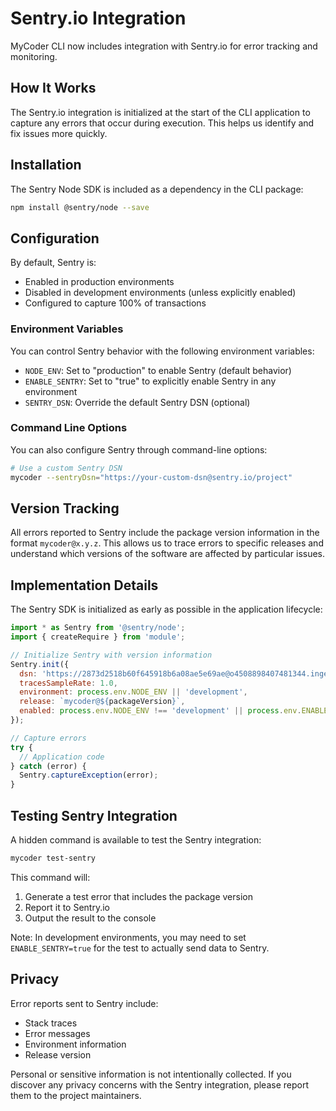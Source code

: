 # Sentry.io Integration

MyCoder CLI now includes integration with Sentry.io for error tracking and monitoring.

## How It Works

The Sentry.io integration is initialized at the start of the CLI application to capture any errors that occur during execution. This helps us identify and fix issues more quickly.

## Installation

The Sentry Node SDK is included as a dependency in the CLI package:

```bash
npm install @sentry/node --save
```

## Configuration

By default, Sentry is:
- Enabled in production environments
- Disabled in development environments (unless explicitly enabled)
- Configured to capture 100% of transactions

### Environment Variables

You can control Sentry behavior with the following environment variables:

- `NODE_ENV`: Set to "production" to enable Sentry (default behavior)
- `ENABLE_SENTRY`: Set to "true" to explicitly enable Sentry in any environment
- `SENTRY_DSN`: Override the default Sentry DSN (optional)

### Command Line Options

You can also configure Sentry through command-line options:

```bash
# Use a custom Sentry DSN
mycoder --sentryDsn="https://your-custom-dsn@sentry.io/project"
```

## Version Tracking

All errors reported to Sentry include the package version information in the format `mycoder@x.y.z`. This allows us to trace errors to specific releases and understand which versions of the software are affected by particular issues.

## Implementation Details

The Sentry SDK is initialized as early as possible in the application lifecycle:

```javascript
import * as Sentry from '@sentry/node';
import { createRequire } from 'module';

// Initialize Sentry with version information
Sentry.init({
  dsn: 'https://2873d2518b60f645918b6a08ae5e69ae@o4508898407481344.ingest.us.sentry.io/4508898476687360',
  tracesSampleRate: 1.0,
  environment: process.env.NODE_ENV || 'development',
  release: `mycoder@${packageVersion}`,
  enabled: process.env.NODE_ENV !== 'development' || process.env.ENABLE_SENTRY === 'true',
});

// Capture errors
try {
  // Application code
} catch (error) {
  Sentry.captureException(error);
}
```

## Testing Sentry Integration

A hidden command is available to test the Sentry integration:

```bash
mycoder test-sentry
```

This command will:
1. Generate a test error that includes the package version
2. Report it to Sentry.io
3. Output the result to the console

Note: In development environments, you may need to set `ENABLE_SENTRY=true` for the test to actually send data to Sentry.

## Privacy

Error reports sent to Sentry include:
- Stack traces
- Error messages
- Environment information
- Release version

Personal or sensitive information is not intentionally collected. If you discover any privacy concerns with the Sentry integration, please report them to the project maintainers.
